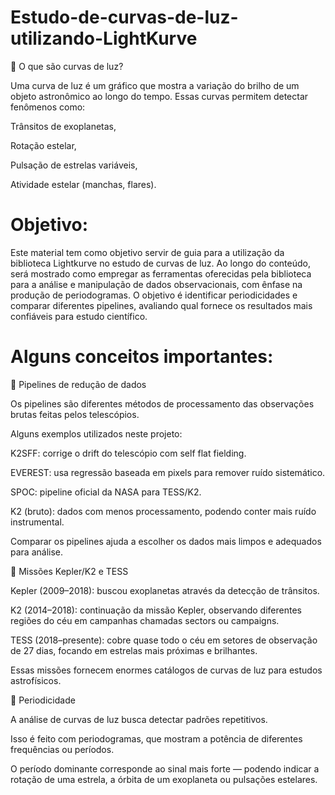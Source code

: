 # Estudo-de-curvas-de-luz-utilizando-LightKurve
🔹 O que são curvas de luz?

Uma curva de luz é um gráfico que mostra a variação do brilho de um objeto astronômico ao longo do tempo.
Essas curvas permitem detectar fenômenos como:

Trânsitos de exoplanetas,

Rotação estelar,

Pulsação de estrelas variáveis,

Atividade estelar (manchas, flares).

# Objetivo:

  Este material tem como objetivo servir de guia para a utilização da biblioteca Lightkurve no estudo de curvas de luz. Ao longo do conteúdo, será mostrado como empregar as ferramentas oferecidas pela biblioteca para a análise e manipulação de dados observacionais, com ênfase na produção de periodogramas. O objetivo é identificar periodicidades e comparar diferentes pipelines, avaliando qual fornece os resultados mais confiáveis para estudo científico.


# Alguns conceitos importantes:

🔹 Pipelines de redução de dados

Os pipelines são diferentes métodos de processamento das observações brutas feitas pelos telescópios.

Alguns exemplos utilizados neste projeto:

K2SFF: corrige o drift do telescópio com self flat fielding.

EVEREST: usa regressão baseada em pixels para remover ruído sistemático.

SPOC: pipeline oficial da NASA para TESS/K2.

K2 (bruto): dados com menos processamento, podendo conter mais ruído instrumental.

Comparar os pipelines ajuda a escolher os dados mais limpos e adequados para análise.

🔹 Missões Kepler/K2 e TESS

Kepler (2009–2018): buscou exoplanetas através da detecção de trânsitos.

K2 (2014–2018): continuação da missão Kepler, observando diferentes regiões do céu em campanhas chamadas sectors ou campaigns.

TESS (2018–presente): cobre quase todo o céu em setores de observação de 27 dias, focando em estrelas mais próximas e brilhantes.

Essas missões fornecem enormes catálogos de curvas de luz para estudos astrofísicos.

🔹 Periodicidade

A análise de curvas de luz busca detectar padrões repetitivos.

Isso é feito com periodogramas, que mostram a potência de diferentes frequências ou períodos.

O período dominante corresponde ao sinal mais forte — podendo indicar a rotação de uma estrela, a órbita de um exoplaneta ou pulsações estelares.
